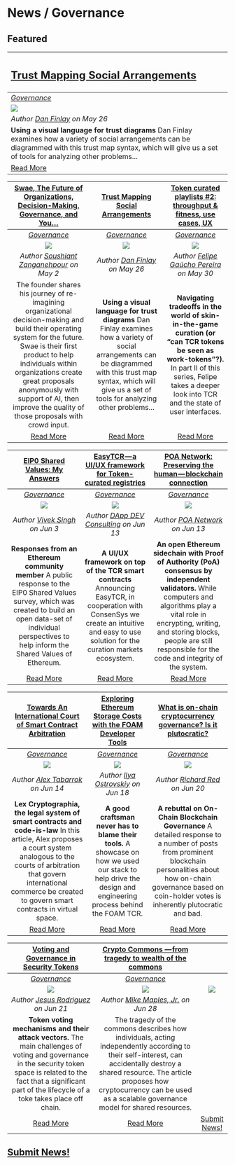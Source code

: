 # News / Governance

## **Featured**

[<h2>**Trust Mapping Social Arrangements**</h2>](https://medium.com/capabul/trust-mapping-social-arrangements-7fd03b2bf627) |
:-----------|
[_Governance_](governance.md) |
[<img src="https://cdn-images-1.medium.com/max/800/1*kwUBxvjOeXj3PbV2W_gT8A.png">](https://medium.com/capabul/trust-mapping-social-arrangements-7fd03b2bf627) |
_Author [Dan Finlay](https://medium.com/@danfinlay) on May 26_ |
**Using a visual language for trust diagrams** Dan Finlay examines how a variety of social arrangements can be diagrammed with this trust map syntax, which will give us a set of tools for analyzing other problems... |
[Read More](https://medium.com/capabul/trust-mapping-social-arrangements-7fd03b2bf627) |

[**Swae, The Future of Organizations, Decision-Making, Governance, and You…**](https://medium.com/swae/swae-the-future-of-organizations-decision-making-governance-and-you-4ec94a99f899) | [**Trust Mapping Social Arrangements**](https://medium.com/capabul/trust-mapping-social-arrangements-7fd03b2bf627) | [**Token curated playlists #2: throughput & fitness, use cases, UX**](https://medium.com/paratii/token-curated-playlists-2-throughput-fitness-use-cases-ux-6421733b0063) |
:-----------:|:-----------:|:-----------:|
[_Governance_](governance.md) | [_Governance_](governance.md) | [_Governance_](governance.md) |
[<img src="http://www.swae.io/wp-content/uploads/2018/02/logo@3x.png">](https://medium.com/swae/swae-the-future-of-organizations-decision-making-governance-and-you-4ec94a99f899) | [<img src="https://cdn-images-1.medium.com/max/800/1*kwUBxvjOeXj3PbV2W_gT8A.png">](https://medium.com/capabul/trust-mapping-social-arrangements-7fd03b2bf627) | [<img src="https://cdn-images-1.medium.com/max/1000/1*H6tbiAX9al-BVFfslxc2ZQ.png">](https://medium.com/paratii/token-curated-playlists-2-throughput-fitness-use-cases-ux-6421733b0063) |
_Author [Soushiant Zanganehpour](https://medium.com/@soushiant) on May 2_ | _Author [Dan Finlay](https://medium.com/@danfinlay) on May 26_ | _Author [Felipe Gaúcho Pereira](https://medium.com/@felipegachopereira) on May 30_ |
The founder shares his journey of re-imagining organizational decision-making and build their operating system for the future. Swae is their first product to help individuals within organizations create great proposals anonymously with support of AI, then improve the quality of those proposals with crowd input. | **Using a visual language for trust diagrams** Dan Finlay examines how a variety of social arrangements can be diagrammed with this trust map syntax, which will give us a set of tools for analyzing other problems... | **Navigating tradeoffs in the world of skin-in-the-game curation (or “can TCR tokens be seen as work-tokens”?).** In part II of this series, Felipe takes a deeper look into TCR and the state of user interfaces. |
[Read More](https://medium.com/swae/swae-the-future-of-organizations-decision-making-governance-and-you-4ec94a99f899) | [Read More](https://medium.com/capabul/trust-mapping-social-arrangements-7fd03b2bf627) | [Read More](https://medium.com/paratii/token-curated-playlists-2-throughput-fitness-use-cases-ux-6421733b0063) |

[**EIP0 Shared Values: My Answers**](https://medium.com/coinmonks/eip0-shared-values-my-answers-9f9a6767dffd) | [**EasyTCR — a UI/UX framework for Token-curated registries**](https://medium.com/dappdev/easytcr-a-ui-ux-framework-for-token-curated-registries-dd80a8bcc6c6) | [**POA Network: Preserving the human — blockchain connection**](https://medium.com/poa-network/poa-network-preserving-the-human-blockchain-connection-774e221308aa) |
:-----------:|:-----------:|:-----------:|
[_Governance_](governance.md) | [_Governance_](governance.md) | [_Governance_](governance.md) |
[<img src="https://cdn-images-1.medium.com/max/1000/1*gpX2u-ym_e_R-jzWhbstjw.jpeg">](https://medium.com/coinmonks/eip0-shared-values-my-answers-9f9a6767dffd) | [<img src="https://cdn-images-1.medium.com/max/800/1*uskfNJIZA50toPjBxw8YAQ.png">](https://medium.com/dappdev/easytcr-a-ui-ux-framework-for-token-curated-registries-dd80a8bcc6c6) | [<img src="https://cdn-images-1.medium.com/max/800/1*OALwmEp8ED1uwtkX0oOLzw.png">](https://medium.com/poa-network/poa-network-preserving-the-human-blockchain-connection-774e221308aa) |
_Author [Vivek Singh](https://medium.com/@vivek.m.singh) on Jun 3_ | _Author [DApp DEV Consulting](https://medium.com/@dappdev) on Jun 13_ | _Author [POA Network](https://medium.com/@poanetwork) on Jun 13_  |
**Responses from an Ethereum community member** A public response to the EIP0 Shared Values survey, which was created to build an open data-set of individual perspectives to help inform the Shared Values of Ethereum. | **A UI/UX framework on top of the TCR smart contracts** Announcing EasyTCR, in cooperation with ConsenSys we create an intuitive and easy to use solution for the curation markets ecosystem. | **An open Ethereum sidechain with Proof of Authority (PoA) consensus by independent validators.** While computers and algorithms play a vital role in encrypting, writing, and storing blocks, people are still responsible for the code and integrity of the system. |
[Read More](https://medium.com/coinmonks/eip0-shared-values-my-answers-9f9a6767dffd) | [Read More](https://medium.com/dappdev/easytcr-a-ui-ux-framework-for-token-curated-registries-dd80a8bcc6c6) | [Read More](https://medium.com/poa-network/poa-network-preserving-the-human-blockchain-connection-774e221308aa) |

[**Towards An International Court of Smart Contract Arbitration**](https://marginalrevolution.com/marginalrevolution/2018/06/towards-international-court-smart-contract-arbitration.html) | [**Exploring Ethereum Storage Costs with the FOAM Developer Tools**](https://blog.foam.space/exploring-ethereum-storage-costs-with-the-foam-developer-tools-96d84e1a06b5) | [**What is on-chain cryptocurrency governance? Is it plutocratic?**](https://medium.com/@richardred/what-is-on-chain-cryptocurrency-governance-is-it-plutocratic-bfb407ef6f1) |
:-----------:|:-----------:|:-----------:|
[_Governance_](governance.md) | [_Governance_](governance.md) | [_Governance_](governance.md) |
[<img src="https://images.unsplash.com/photo-1515040242872-08257d6d08c2?ixlib=rb-0.3.5&s=e7e07b35570d150a85700c871139f1fb&auto=format&fit=crop&w=800&q=80">](https://marginalrevolution.com/marginalrevolution/2018/06/towards-international-court-smart-contract-arbitration.html) | [<img src="https://cdn-images-1.medium.com/max/800/1*kbBSEYx4ssictZbc2P3IgQ.jpeg">](https://blog.foam.space/exploring-ethereum-storage-costs-with-the-foam-developer-tools-96d84e1a06b5) | [<img src="https://images.unsplash.com/photo-1499909694555-1ae5b7067b1a?ixlib=rb-0.3.5&ixid=eyJhcHBfaWQiOjEyMDd9&s=85c6f4950e33e2feb5252e160c649a21&auto=format&fit=crop&w=800&q=80">](https://medium.com/@richardred/what-is-on-chain-cryptocurrency-governance-is-it-plutocratic-bfb407ef6f1) |
_Author [Alex Tabarrok](https://marginalrevolution.com/about) on Jun 14_ | _Author [Ilya Ostrovskiy](https://blog.foam.space/@iostat_foam) on Jun 18_ | _Author [Richard Red](https://medium.com/@richardred) on Jun 20_ |
**Lex Cryptographia, the legal system of smart contracts and code-is-law** In this article, Alex proposes a court system analogous to the courts of arbitration that govern international commerce be created to govern smart contracts in virtual space. | **A good craftsman never has to blame their tools.** A showcase on how we used our stack to help drive the design and engineering process behind the FOAM TCR. | **A rebuttal on On-Chain Blockchain Governance** A detailed response to a number of posts from prominent blockchain personalities about how on-chain governance based on coin-holder votes is inherently plutocratic and bad. |
[Read More](https://marginalrevolution.com/marginalrevolution/2018/06/towards-international-court-smart-contract-arbitration.html) | [Read More](https://blog.foam.space/exploring-ethereum-storage-costs-with-the-foam-developer-tools-96d84e1a06b5) | [Read More](https://medium.com/@richardred/what-is-on-chain-cryptocurrency-governance-is-it-plutocratic-bfb407ef6f1) |

[**Voting and Governance in Security Tokens**](https://medium.com/coinmonks/voting-and-governance-in-security-tokens-1e3d041dabb8) | [**Crypto Commons — from tragedy to wealth of the commons**](https://blog.usejournal.com/crypto-commons-da602fb98138) | |
:-----------:|:-----------:|:-----------:|
[_Governance_](governance.md) | [_Governance_](governance.md) | |
[<img src="https://cdn-images-1.medium.com/max/800/1*F7oHt_loAWz4EACe_SqRgQ.jpeg">](https://medium.com/coinmonks/voting-and-governance-in-security-tokens-1e3d041dabb8) | [<img src="https://cdn.britannica.com/668x448/09/134309-004-ABF9FE28.jpg">](https://blog.usejournal.com/crypto-commons-da602fb98138) | [<img src="../images/monthly_no_image.png">](/guides/guide_for_submitting_news.md) |
_Author [Jesus Rodriguez](https://medium.com/@jrodthoughts) on Jun 21_ | _Author [Mike Maples, Jr.](https://blog.usejournal.com/@m2jr) on Jun 28_ | |
**Token voting mechanisms and their attack vectors.** The main challenges of voting and governance in the security token space is related to the fact that a significant part of the lifecycle of a toke takes place off chain. | The tragedy of the commons describes how individuals, acting independently according to their self-interest, can accidentally destroy a shared resource. The article proposes how cryptocurrency can be used as a scalable governance model for shared resources. | |
[Read More](https://medium.com/coinmonks/voting-and-governance-in-security-tokens-1e3d041dabb8) | [Read More](https://blog.usejournal.com/crypto-commons-da602fb98138) | [Submit News!](/guides/guide_for_submitting_news.md) |

## [Submit News!](/guides/guide_for_submitting_news.md)
